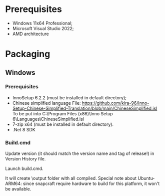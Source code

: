 # Prerequisites

- Windows 11x64 Professional;
- Microsoft Visual Studio 2022;
- AMD architecture

# Packaging

## Windows

### Prerequisites

- InnoSetup 6.2.2 (must be installed in default directory);
- Chinese simplified language
File: https://github.com/kira-96/Inno-Setup-Chinese-Simplified-Translation/blob/main/ChineseSimplified.isl
To be put into
C:\Program Files (x86)\Inno Setup 6\Languages\ChineseSimplified.isl
- 7-zip x64 (must be installed in default directory).
- .Net 8 SDK

### Build.cmd

Update version (it should match the version name and tag of release!) in Version History file. 

Launch build.cmd.

It will create <root>\output folder with all compiled.
Special note about Ubuntu-ARM64: since snapcraft require hardware to build for this platform, it won't be available.
